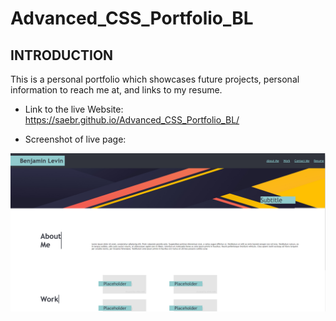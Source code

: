 # Advanced_CSS_Portfolio_BL
INTRODUCTION
------------

This is a personal portfolio which showcases future projects, personal information to reach me at, and links to my resume. 
 * Link to the live Website:
   https://saebr.github.io/Advanced_CSS_Portfolio_BL/
   
  * Screenshot of live page:  
<img src="assets/images/Capture.png">
